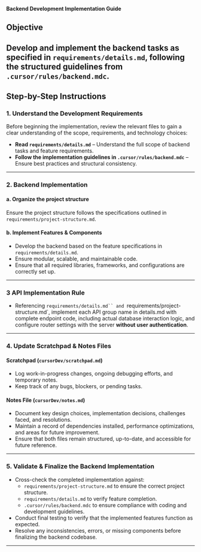 **Backend Development Implementation Guide**

## **Objective**
Develop and implement the backend tasks as specified in `requirements/details.md`, following the structured guidelines from `.cursor/rules/backend.mdc`.
---

## **Step-by-Step Instructions**

### **1. Understand the Development Requirements**
Before beginning the implementation, review the relevant files to gain a clear understanding of the scope, requirements, and technology choices:

- **Read `requirements/details.md`** – Understand the full scope of backend tasks and feature requirements.
- **Follow the implementation guidelines in `.cursor/rules/backend.mdc`** – Ensure best practices and structural consistency.


---

### **2. Backend Implementation**

#### **a. Organize the project structure**
Ensure the project structure follows the specifications outlined in `requirements/project-structure.md`.

#### **b. Implement Features & Components**
- Develop the backend based on the feature specifications in `requirements/details.md`.
- Ensure modular, scalable, and maintainable code.
- Ensure that all required libraries, frameworks, and configurations are correctly set up.

---

### **3 API Implementation Rule**  
- Referencing `requirements/details.md`` and `requirements/project-structure.md`, implement each API group name in details.md with complete endpoint code, including actual database interaction logic, and configure router settings with the server **without user authentication**. 


---

### **4. Update Scratchpad & Notes Files**

#### **Scratchpad (`cursorDev/scratchpad.md`)**
- Log work-in-progress changes, ongoing debugging efforts, and temporary notes.
- Keep track of any bugs, blockers, or pending tasks.

#### **Notes File (`cursorDev/notes.md`)**
- Document key design choices, implementation decisions, challenges faced, and resolutions.
- Maintain a record of dependencies installed, performance optimizations, and areas for future improvement.
- Ensure that both files remain structured, up-to-date, and accessible for future reference.

---

### **5. Validate & Finalize the Backend Implementation**
- Cross-check the completed implementation against:
  - `requirements/project-structure.md` to ensure the correct project structure.
  - `requirements/details.md` to verify feature completion.
  - `.cursor/rules/backend.mdc` to ensure compliance with coding and development guidelines.
- Conduct final testing to verify that the implemented features function as expected.
- Resolve any inconsistencies, errors, or missing components before finalizing the backend codebase.

---


